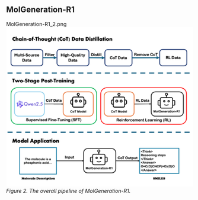 ## MolGeneration-R1

MolGeneration-R1_2.png
![Figure: Pipeline of MolGeneration-R1](MolGeneration-R1_2.png)
*Figure 2. The overall pipeline of MolGeneration-R1.*